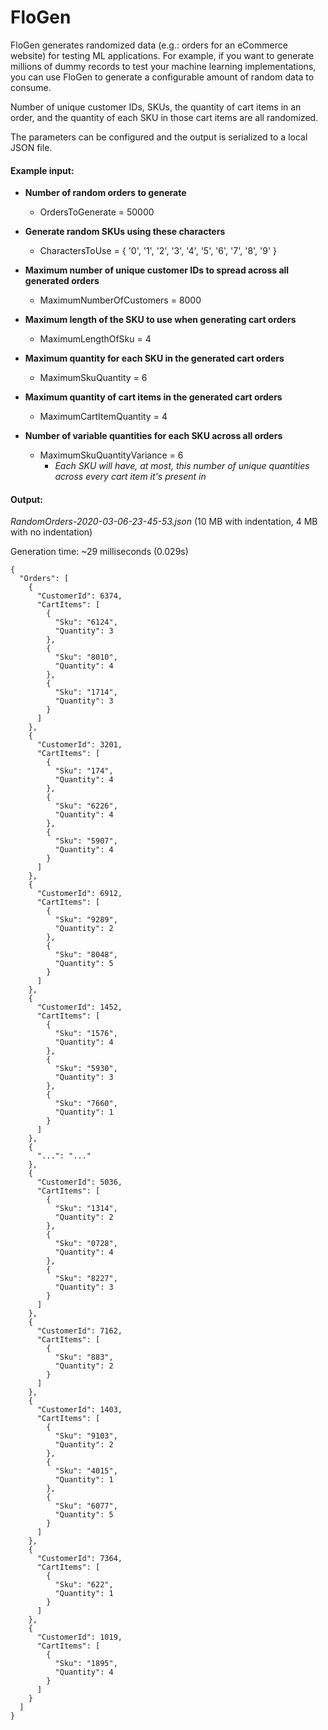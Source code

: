 # FloGen
FloGen generates randomized data (e.g.: orders for an eCommerce website) for testing ML applications. For example, if you want to generate millions of dummy records to test your machine learning implementations, you can use FloGen to generate a configurable amount of random data to consume.

Number of unique customer IDs, SKUs, the quantity of cart items in an order, and the quantity of each SKU in those cart items are all randomized.

The parameters can be configured and the output is serialized to a local JSON file. 

#### Example input:
- **Number of random orders to generate**
  - OrdersToGenerate = 50000
  
- **Generate random SKUs using these characters**
  - CharactersToUse = { '0', '1', '2', '3', '4', '5', '6', '7', '8', '9' }
  
- **Maximum number of unique customer IDs to spread across all generated orders**
  - MaximumNumberOfCustomers = 8000
  
- **Maximum length of the SKU to use when generating cart orders**
  - MaximumLengthOfSku = 4

- **Maximum quantity for each SKU in the generated cart orders**
  - MaximumSkuQuantity = 6

- **Maximum quantity of cart items in the generated cart orders**
  - MaximumCartItemQuantity = 4
  
- **Number of variable quantities for each SKU across all orders**
  - MaximumSkuQuantityVariance = 6
    - *Each SKU will have, at most, this number of unique quantities across every cart item it's present in*

#### Output:
*RandomOrders-2020-03-06-23-45-53.json* (10 MB with indentation, 4 MB with no indentation)

Generation time: ~29 milliseconds (0.029s)
```
{
  "Orders": [
    {
      "CustomerId": 6374,
      "CartItems": [
        {
          "Sku": "6124",
          "Quantity": 3
        },
        {
          "Sku": "8010",
          "Quantity": 4
        },
        {
          "Sku": "1714",
          "Quantity": 3
        }
      ]
    },
    {
      "CustomerId": 3201,
      "CartItems": [
        {
          "Sku": "174",
          "Quantity": 4
        },
        {
          "Sku": "6226",
          "Quantity": 4
        },
        {
          "Sku": "5907",
          "Quantity": 4
        }
      ]
    },
    {
      "CustomerId": 6912,
      "CartItems": [
        {
          "Sku": "9289",
          "Quantity": 2
        },
        {
          "Sku": "8048",
          "Quantity": 5
        }
      ]
    },
    {
      "CustomerId": 1452,
      "CartItems": [
        {
          "Sku": "1576",
          "Quantity": 4
        },
        {
          "Sku": "5930",
          "Quantity": 3
        },
        {
          "Sku": "7660",
          "Quantity": 1
        }
      ]
    },
    {
      "...": "..."
    },
    {
      "CustomerId": 5036,
      "CartItems": [
        {
          "Sku": "1314",
          "Quantity": 2
        },
        {
          "Sku": "0728",
          "Quantity": 4
        },
        {
          "Sku": "8227",
          "Quantity": 3
        }
      ]
    },
    {
      "CustomerId": 7162,
      "CartItems": [
        {
          "Sku": "883",
          "Quantity": 2
        }
      ]
    },
    {
      "CustomerId": 1403,
      "CartItems": [
        {
          "Sku": "9103",
          "Quantity": 2
        },
        {
          "Sku": "4015",
          "Quantity": 1
        },
        {
          "Sku": "6077",
          "Quantity": 5
        }
      ]
    },
    {
      "CustomerId": 7364,
      "CartItems": [
        {
          "Sku": "622",
          "Quantity": 1
        }
      ]
    },
    {
      "CustomerId": 1019,
      "CartItems": [
        {
          "Sku": "1895",
          "Quantity": 4
        }
      ]
    }
  ]
}
```
